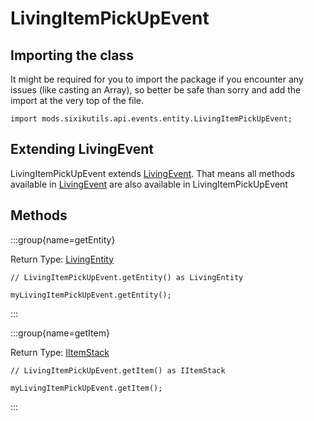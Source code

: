 # LivingItemPickUpEvent

## Importing the class

It might be required for you to import the package if you encounter any issues (like casting an Array), so better be safe than sorry and add the import at the very top of the file.
```zenscript
import mods.sixikutils.api.events.entity.LivingItemPickUpEvent;
```


## Extending LivingEvent

LivingItemPickUpEvent extends [LivingEvent](/forge/api/event/entity/LivingEvent). That means all methods available in [LivingEvent](/forge/api/event/entity/LivingEvent) are also available in LivingItemPickUpEvent

## Methods

:::group{name=getEntity}

Return Type: [LivingEntity](/vanilla/api/entity/LivingEntity)

```zenscript
// LivingItemPickUpEvent.getEntity() as LivingEntity

myLivingItemPickUpEvent.getEntity();
```

:::

:::group{name=getItem}

Return Type: [IItemStack](/vanilla/api/item/IItemStack)

```zenscript
// LivingItemPickUpEvent.getItem() as IItemStack

myLivingItemPickUpEvent.getItem();
```

:::


